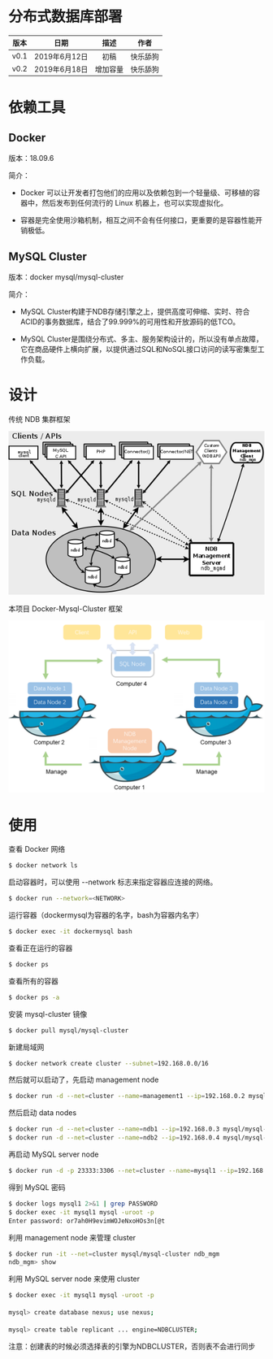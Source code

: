 # 分布式数据库部署

|版本|日期|描述|作者|
|:-:|:-:|:-:|:-:|
|v0.1|2019年6月12日|初稿|快乐舔狗|
|v0.2|2019年6月18日|增加容量|快乐舔狗|

# 依赖工具

## Docker 

版本：18.09.6

简介：

 - Docker 可以让开发者打包他们的应用以及依赖包到一个轻量级、可移植的容器中，然后发布到任何流行的 Linux 机器上，也可以实现虚拟化。

 - 容器是完全使用沙箱机制，相互之间不会有任何接口，更重要的是容器性能开销极低。

## MySQL Cluster

版本：docker mysql/mysql-cluster

简介：

 - MySQL Cluster构建于NDB存储引擎之上，提供高度可伸缩、实时、符合ACID的事务数据库，结合了99.999%的可用性和开放源码的低TCO。

 - MySQL Cluster是围绕分布式、多主、服务架构设计的，所以没有单点故障，它在商品硬件上横向扩展，以提供通过SQL和NoSQL接口访问的读写密集型工作负载。

# 设计

传统 NDB 集群框架

![mysql_cluster](../../assets/design/mysql_cluster.png)

本项目 Docker-Mysql-Cluster 框架

![mysql_cluster](../../assets/design/docker_mysql_cluster.png)

# 使用

查看 Docker 网络

```bash
$ docker network ls
```

启动容器时，可以使用 --network 标志来指定容器应连接的网络。

```bash
$ docker run --network=<NETWORK>
```

运行容器（dockermysql为容器的名字，bash为容器内名字）

```bash
$ docker exec -it dockermysql bash
```

查看正在运行的容器

```bash
$ docker ps
```

查看所有的容器

```bash
$ docker ps -a
```

安装 mysql-cluster 镜像

```bash
$ docker pull mysql/mysql-cluster
```

新建局域网

```bash
$ docker network create cluster --subnet=192.168.0.0/16
```

然后就可以启动了，先启动 management node

```bash
$ docker run -d --net=cluster --name=management1 --ip=192.168.0.2 mysql/mysql-cluster ndb_mgmd
```

然后启动 data nodes

```bash
$ docker run -d --net=cluster --name=ndb1 --ip=192.168.0.3 mysql/mysql-cluster ndbd
$ docker run -d --net=cluster --name=ndb2 --ip=192.168.0.4 mysql/mysql-cluster ndbd
```

再启动 MySQL server node

```bash
$ docker run -d -p 23333:3306 --net=cluster --name=mysql1 --ip=192.168.0.10 -e MYSQL_RANDOM_ROOT_PASSWORD=true mysql/mysql-cluster mysqld
```

得到 MySQL 密码

```bash
$ docker logs mysql1 2>&1 | grep PASSWORD
$ docker exec -it mysql1 mysql -uroot -p
Enter password: or7ah0H9evimWOJeNxoHOs3n[@t
```

利用 management node 来管理 cluster

```bash
$ docker run -it --net=cluster mysql/mysql-cluster ndb_mgm
ndb_mgm> show
```

利用 MySQL server node 来使用 cluster

```bash
$ docker exec -it mysql1 mysql -uroot -p

mysql> create database nexus; use nexus;

mysql> create table replicant ... engine=NDBCLUSTER;
```

注意：创建表的时候必须选择表的引擎为NDBCLUSTER，否则表不会进行同步